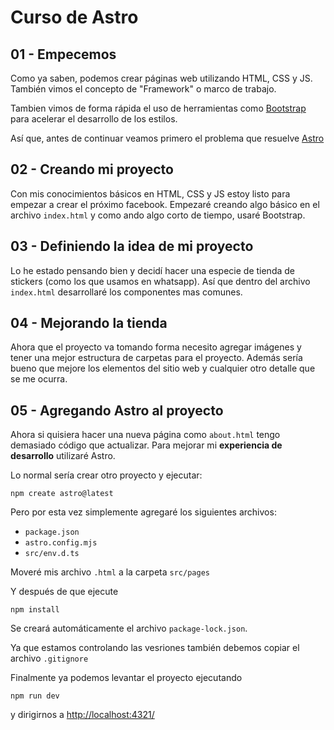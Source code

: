 # Curso de Astro

## 01 - Empecemos

Como ya saben, podemos crear páginas web utilizando HTML, CSS y JS. También vimos el concepto de "Framework" o marco de trabajo.

Tambien vimos de forma rápida el uso de herramientas como [Bootstrap](https://getbootstrap.com/) para acelerar el desarrollo de los estilos.

Así que, antes de continuar veamos primero el problema que resuelve [Astro](https://astro.build/)


## 02 - Creando mi proyecto

Con mis conocimientos básicos en  HTML, CSS y JS estoy listo para empezar a crear el próximo facebook. Empezaré creando algo básico en el archivo `index.html` y como ando algo corto de tiempo, usaré Bootstrap.

## 03 - Definiendo la idea de mi proyecto

Lo he estado pensando bien y decidí hacer una especie de tienda de stickers (como los que usamos en whatsapp). Así que dentro del archivo `index.html` desarrollaré los componentes mas comunes.

## 04 - Mejorando la tienda

Ahora que el proyecto va tomando forma necesito agregar imágenes y tener una mejor estructura de carpetas para el proyecto. Además sería bueno que mejore los elementos del sitio web y cualquier otro detalle que se me ocurra.

## 05 - Agregando Astro al proyecto

Ahora si quisiera hacer una nueva página como `about.html` tengo demasiado código que actualizar. Para mejorar mi **experiencia de desarrollo** utilizaré Astro.

Lo normal sería crear otro proyecto y ejecutar:

```shell
npm create astro@latest
```

Pero por esta vez simplemente agregaré los siguientes archivos:
- `package.json`
- `astro.config.mjs`
- `src/env.d.ts`

Moveré mis archivo `.html` a la carpeta `src/pages`

Y después de que ejecute

```shell
npm install
```

Se creará automáticamente el archivo `package-lock.json`.

Ya que estamos controlando las vesriones también debemos copiar el archivo `.gitignore`

Finalmente ya podemos levantar el proyecto ejecutando

```shell
npm run dev
```

y dirigirnos a [http://localhost:4321/](http://localhost:4321/)

